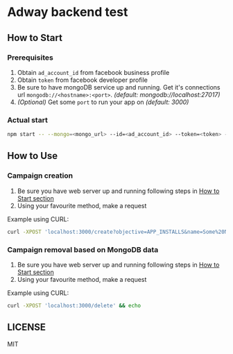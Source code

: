 # Adway backend test

## <a name="how-to-start"></a>How to Start

### Prerequisites

1. Obtain `ad_account_id` from facebook business profile
2. Obtain `token` from facebook developer profile
3. Be sure to have mongoDB service up and running.
Get it's connections url `mongodb://<hostname>:<port>`.
_(default: mongodb://localhost:27017)_
4. _(Optional)_ Get some `port` to run your app on _(default: 3000)_

### Actual start

```bash
npm start -- --mongo=<mongo_url> --id=<ad_account_id> --token=<token> --port=<port>
```

## How to Use

### Campaign creation

1. Be sure you have web server up and running following steps in [How to Start section](#how-to-start)
2. Using your favourite method, make a request

Example using CURL:

```bash
curl -XPOST 'localhost:3000/create?objective=APP_INSTALLS&name=Some%20Name%20Here' && echo
```

### Campaign removal based on MongoDB data

1. Be sure you have web server up and running following steps in [How to Start section](#how-to-start)
2. Using your favourite method, make a request

Example using CURL:

```bash
curl -XPOST 'localhost:3000/delete' && echo
```

## LICENSE

MIT
